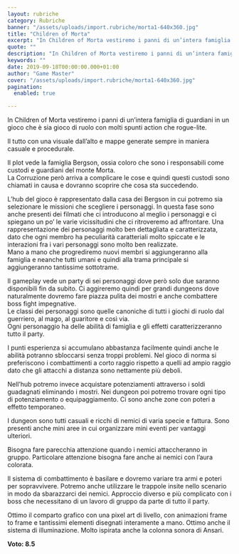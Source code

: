 ```yaml
---
layout: rubriche
category: Rubriche
banner: "/assets/uploads/import.rubriche/morta1-640x360.jpg"
title: "Children of Morta"
excerpt: "In Children of Morta vestiremo i panni di un’intera famiglia di guardiani in un gioco che è sia gioco di ruolo con molti spunti action che rogue-lite. Il tutto  con una visuale dall’alto e mappe generate sempre in maniera casuale e procedurale. Il plot vede la famiglia Bergson, ossia coloro che sono i responsabili come [&hellip"
quote: ""
description: "In Children of Morta vestiremo i panni di un’intera famiglia di guardiani in un gioco che è sia gioco di ruolo con molti spunti action che rogue-lite. Il tutto  con una visuale dall’alto e mappe generate sempre in maniera casuale e procedurale. Il plot vede la famiglia Bergson, ossia coloro che sono i responsabili come [&hellip"
keywords: ""
date: 2019-09-18T00:00:00.000+01:00
author: "Game Master"
cover: "/assets/uploads/import.rubriche/morta1-640x360.jpg"
pagination:
  enabled: true

---
```


In Children of Morta vestiremo i panni di un’intera famiglia di guardiani in un gioco che è sia gioco di ruolo con molti spunti action che rogue-lite.

Il tutto con una visuale dall’alto e mappe generate sempre in maniera casuale e procedurale.

Il plot vede la famiglia Bergson, ossia coloro che sono i responsabili come custodi e guardiani del monte Morta.  
La Corruzione però arriva a complicare le cose e quindi questi custodi sono chiamati in causa e dovranno scoprire che cosa sta succedendo.

L’hub del gioco è rappresentato dalla casa dei Bergson in cui potremo sia selezionare le missioni che scegliere i personaggi. In questa fase sono anche presenti dei filmati che ci introducono al meglio i personaggi e ci spiegano un po’ le varie vicissitudini che ci ritroveremo ad affrontare. Una rappresentazione dei personaggi molto ben dettagliata e caratterizzata, dato che ogni membro ha peculiarità caratteriali molto spiccate e le interazioni fra i vari personaggi sono molto ben realizzate.  
Mano a mano che progrediremo nuovi membri si aggiungeranno alla famiglia e neanche tutti umani e quindi alla trama principale si aggiungeranno tantissime sottotrame.

Il gameplay vede un party di sei personaggi dove però solo due saranno disponibili fin da subito. Ci aggireremo quindi per grandi dungeons dove naturalmente dovremo fare piazza pulita dei mostri e anche combattere boss fight impegnative.  
Le classi dei personaggi sono quelle canoniche di tutti i giochi di ruolo dal guerriero, al mago, al guaritore e così via.  
Ogni personaggio ha delle abilità di famiglia e gli effetti caratterizzeranno tutto il party.

I punti esperienza si accumulano abbastanza facilmente quindi anche le abilità potranno sbloccarsi senza troppi problemi. Nel gioco di norma si preferiscono i combattimenti a corto raggio rispetto a quelli ad ampio raggio dato che gli attacchi a distanza sono nettamente più deboli.

Nell’hub potremo invece acquistare potenziamenti attraverso i soldi guadagnati eliminando i mostri. Nei dungeon poi potremo trovare ogni tipo di potenziamento o equipaggiamento. Ci sono anche zone con poteri a effetto temporaneo.

I dungeon sono tutti casuali e ricchi di nemici di varia specie e fattura. Sono presenti anche mini aree in cui organizzare mini eventi per vantaggi ulteriori.

Bisogna fare parecchia attenzione quando i nemici attaccheranno in gruppo. Particolare attenzione bisogna fare anche ai nemici con l’aura colorata.

Il sistema di combattimento è basilare e dovremo variare tra armi e poteri per sopravvivere. Potremo anche utilizzare le trappole insite nello scenario in modo da sbarazzarci dei nemici. Approccio diverso e più complicato con i boss che necessitano di un lavoro di gruppo da parte di tutto il party.

Ottimo il comparto grafico con una pixel art di livello, con animazioni frame to frame e tantissimi elementi disegnati interamente a mano. Ottimo anche il sistema di illuminazione. Molto ispirata anche la colonna sonora di Ansari.

**Voto: 8.5**